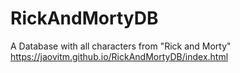 # RickAndMortyDB
A Database with all characters from "Rick and Morty"
https://jaovitm.github.io/RickAndMortyDB/index.html
